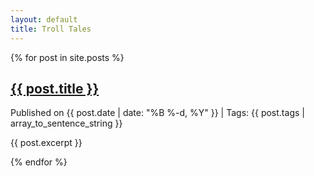 ```yaml
---
layout: default
title: Troll Tales
---
```


<div class="cards-container">
  {% for post in site.posts %}
  <div class="card">
    <h2><a href="{{ post.url }}">{{ post.title }}</a></h2>
    <p class="post-meta">
      Published on {{ post.date | date: "%B %-d, %Y" }} | Tags: {{ post.tags | array_to_sentence_string }}
    </p>
    <p class="post-snippet">{{ post.excerpt }}</p>
  </div>
  {% endfor %}
</div>